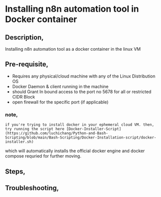 # Installing n8n automation tool in Docker container

## Description,
  Installing n8n automation tool as a docker container in the linux VM


## Pre-requisite,
- Requires any physical/cloud machine with any of the Linux Distribution OS
- Docker Daemon & client running in the machine
- should Grant In bound access to the port no 5678 for all or restricted CIDR Block
- open firewall for the specific port (if applicable)

### note,
    if you're trying to install docker in your ephemeral cloud VM. then, try running the script here [Docker-Installer-Script](https://github.com/luchichang/Python-and-Bash-Scripting/blob/main/Bash-Scripting/Docker-Installation-script/docker-installer.sh) 
which will automatically installs the official docker engine and docker compose requried for further moving.

## Steps,



## Troubleshooting,



